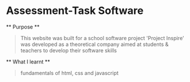 # Assessment-Task Software
** Purpose **
> This website was built for a school software project
> 'Project Inspire' was developed as a theoretical company aimed at students & teachers to develop their software skills

** What I learnt **
> fundamentals of html, css and javascript
